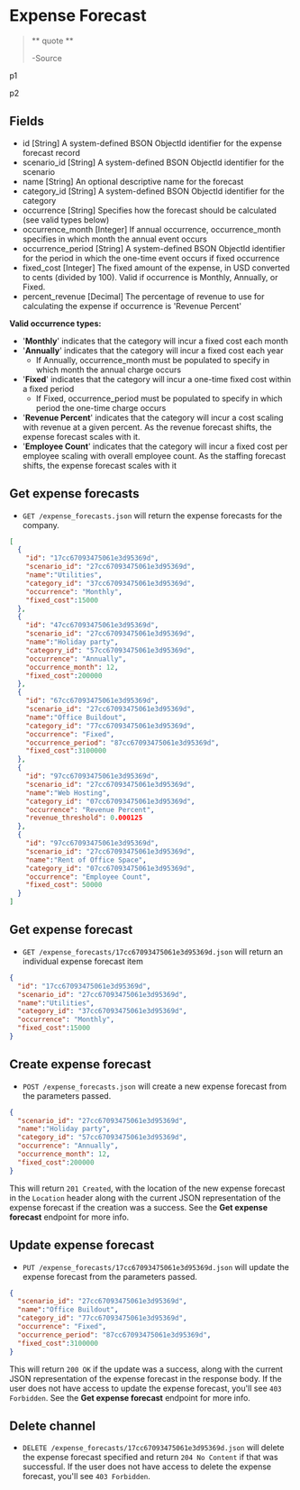 Expense Forecast
================

> ** quote **
>
> -Source

p1

p2


Fields
------

* id [String] A system-defined BSON ObjectId identifier for the expense forecast record
* scenario_id [String] A system-defined BSON ObjectId identifier for the scenario
* name [String] An optional descriptive name for the forecast
* category_id [String] A system-defined BSON ObjectId identifier for the category
* occurrence [String] Specifies how the forecast should be calculated (see valid types below)
* occurrence_month [Integer] If annual occurrence, occurrence\_month specifies in which month the annual event occurs
* occurrence_period [String] A system-defined BSON ObjectId identifier for the period in which the one-time event occurs if fixed occurrence
* fixed_cost [Integer] The fixed amount of the expense, in USD converted to cents (divided by 100). Valid if occurrence is Monthly, Annually, or Fixed.
* percent_revenue [Decimal] The percentage of revenue to use for calculating the expense if occurrence is 'Revenue Percent'

**Valid occurrence types:**

* '**Monthly**' indicates that the category will incur a fixed cost each month
* '**Annually**' indicates that the category will incur a fixed cost each year
  * If Annually, occurrence_month must be populated to specify in which month the annual charge occurs
* '**Fixed**' indicates that the category will incur a one-time fixed cost within a fixed period
  * If Fixed, occurrence_period must be populated to specify in which period the one-time charge occurs
* '**Revenue Percent**' indicates that the category will incur a cost scaling with revenue at a given percent. As the revenue forecast shifts, the expense forecast scales with it.
* '**Employee Count**' indicates that the category will incur a fixed cost per employee scaling with overall employee count. As the staffing forecast shifts, the expense forecast scales with it


Get expense forecasts
-----------------------

* `GET /expense_forecasts.json` will return the expense forecasts for the company.

```json
[
  {
    "id": "17cc67093475061e3d95369d",
    "scenario_id": "27cc67093475061e3d95369d",
    "name":"Utilities",
    "category_id": "37cc67093475061e3d95369d",
    "occurrence": "Monthly",
    "fixed_cost":15000
  },
  {
    "id": "47cc67093475061e3d95369d",
    "scenario_id": "27cc67093475061e3d95369d",
    "name":"Holiday party",
    "category_id": "57cc67093475061e3d95369d",
    "occurrence": "Annually",
    "occurrence_month": 12,
    "fixed_cost":200000
  },
  {
    "id": "67cc67093475061e3d95369d",
    "scenario_id": "27cc67093475061e3d95369d",
    "name":"Office Buildout",
    "category_id": "77cc67093475061e3d95369d",
    "occurrence": "Fixed",
    "occurrence_period": "87cc67093475061e3d95369d",
    "fixed_cost":3100000
  },
  {
    "id": "97cc67093475061e3d95369d",
    "scenario_id": "27cc67093475061e3d95369d",
    "name":"Web Hosting",
    "category_id": "07cc67093475061e3d95369d",
    "occurrence": "Revenue Percent",
    "revenue_threshold": 0.000125
  },
  {
    "id": "97cc67093475061e3d95369d",
    "scenario_id": "27cc67093475061e3d95369d",
    "name":"Rent of Office Space",
    "category_id": "07cc67093475061e3d95369d",
    "occurrence": "Employee Count",
    "fixed_cost": 50000
  }
]
```


Get expense forecast
---------------------

* `GET /expense_forecasts/17cc67093475061e3d95369d.json` will return an individual expense forecast item

```json
{
  "id": "17cc67093475061e3d95369d",
  "scenario_id": "27cc67093475061e3d95369d",
  "name":"Utilities",
  "category_id": "37cc67093475061e3d95369d",
  "occurrence": "Monthly",
  "fixed_cost":15000
}
```


Create expense forecast
------------------------

* `POST /expense_forecasts.json` will create a new expense forecast from the parameters passed.

```json
{
  "scenario_id": "27cc67093475061e3d95369d",
  "name":"Holiday party",
  "category_id": "57cc67093475061e3d95369d",
  "occurrence": "Annually",
  "occurrence_month": 12,
  "fixed_cost":200000
}
```

This will return `201 Created`, with the location of the new expense forecast in the `Location` header along with the current JSON representation of the expense forecast if the creation was a success. See the **Get expense forecast** endpoint for more info.


Update expense forecast
-------------------------

* `PUT /expense_forecasts/17cc67093475061e3d95369d.json` will update the expense forecast from the parameters passed.

```json
{
  "scenario_id": "27cc67093475061e3d95369d",
  "name":"Office Buildout",
  "category_id": "77cc67093475061e3d95369d",
  "occurrence": "Fixed",
  "occurrence_period": "87cc67093475061e3d95369d",
  "fixed_cost":3100000
}
```

This will return `200 OK` if the update was a success, along with the current JSON representation of the expense forecast in the response body. If the user does not have access to update the expense forecast, you'll see `403 Forbidden`. See the **Get expense forecast** endpoint for more info.


Delete channel
-------------

* `DELETE /expense_forecasts/17cc67093475061e3d95369d.json` will delete the expense forecast specified and return `204 No Content` if that was successful. If the user does not have access to delete the expense forecast, you'll see `403 Forbidden`.
